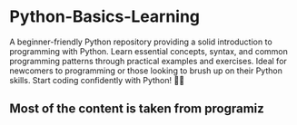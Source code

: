 # Python-Basics-Learning
A beginner-friendly Python repository providing a solid introduction to programming with Python. Learn essential concepts, syntax, and common programming patterns through practical examples and exercises. Ideal for newcomers to programming or those looking to brush up on their Python skills. Start coding confidently with Python! 🐍✨

## Most of the content is taken from programiz 
